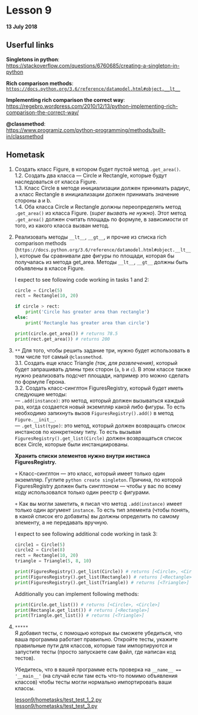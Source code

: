 # Lesson 9
**13 July 2018**

## Userful links

**Singletons in python**:\
https://stackoverflow.com/questions/6760685/creating-a-singleton-in-python

**Rich comparison methods**:\
[`https://docs.python.org/3.6/reference/datamodel.html#object.__lt__`](https://docs.python.org/3.6/reference/datamodel.html#object.__lt__)

**Implementing rich comparison the correct way**:\
https://regebro.wordpress.com/2010/12/13/python-implementing-rich-comparison-the-correct-way/

**@classmethod**:\
https://www.programiz.com/python-programming/methods/built-in/classmethod

## Hometask
1. Создать класс Figure, в котором будет пустой метод `.get_area()`.\
1.2. Создать два класса — Circle и Rectangle, которые будут наследоваться от класса Figure.\
1.3. Класс Circle в методе инициализации должен принимать радиус,
а класс Rectangle в инициализации должен принимать значение стороны a и b.\
1.4. Оба класса Circle и Rectangle должны переопределять метод `.get_area()` из класса Figure. (*super вызвать не нужно*).
Этот метод `.get_area()` должен считать площадь по формуле, в зависимости от того, из какого класса вызван метод.

2. Реализовать методы `__lt__`, `__gt__`, и прочие из списка rich comparison methods
(`https://docs.python.org/3.6/reference/datamodel.html#object.__lt__`),
которые бы сравнивали две фигуры по площади, которая бы получалась из метода get_area.
Методы `__lt__`, `__gt__` должны быть объявлены в классе Figure.

   I expect to see following code working in tasks 1 and 2:

   ```python
   circle = Circle(5)
   rect = Rectangle(10, 20)

   if circle > rect:
       print('Circle has greater area than rectangle')
   else:
       print('Rectangle has greater area than circle')

   print(circle.get_area()) # returns 78.5
   print(rect.get_area()) # returns 200
   ```


3. `**` Для того, чтобы решить задание три, нужно будет использовать в том числе тот самый `@classmethod`.\
    3.1. Создать еще класс Triangle *(так, для развлечения)*, который будет запрашивать длины трех сторон (`a`, `b` и `c`).
    В этом классе также нужно реализовать подсчет площади, например это можно сделать по формуле Герона.\
    3.2. Создать класс-синглтон FiguresRegistry, который будет иметь следующие методы:\
        — `.add(instance)`: это метод, который должен вызываться каждый раз, когда создается новый экземпляр какой либо фигуры.
          То есть необходимо запихнуть вызов `FiguresRegistry().add()` в метод `Figure.__init__`.\
        — `.get_list(type)`: это метод, который должен возвращать список инстансов по конкретному типу.
          То есть вызывая `FiguresRegistry().get_list(Circle)` должен возвращаться список всех Circle, которые были инстанциированы.

    **Хранить списки элементов нужно внутри инстанса FiguresRegistry.**

    `+` Класс-синглтон — это класс, который имеет только один экземпляр. Гуглите `python create singleton`.
    Причина, по которой FiguresRegistry должен быть синглтоном — чтобы у вас по всему коду использовался только один реестр с фигурами.

    `+` Как вы могли заметить, я писал что метод `.add(instance)` имеет только один аргумент `instance`. То есть тип элемента (чтобы понять, в какой список его добавить) вы должны определить по самому элементу, а не передавать вручную.

   I expect to see following additional code working in task 3:

   ```python
   circle1 = Circle(5)
   circle2 = Circle(8)
   rect = Rectangle(10, 20)
   triangle = Triangle(5, 8, 10)

   print(FiguresRegistry().get_list(Circle)) # returns [<Circle>, <Circle>]
   print(FiguresRegistry().get_list(Rectangle)) # returns [<Rectangle>]
   print(FiguresRegistry().get_list(Triangle)) # returns [<Triangle>]
   ```


   Additionally you can implement following methods:
   ```python
   print(Circle.get_list()) # returns [<Circle>, <Circle>]
   print(Rectangle.get_list()) # returns [<Rectangle>]
   print(Triangle.get_list()) # returns [<Triangle>]
   ```



4. `*****` \
    Я добавил тесты, с помощью которых вы сможете убедиться, что ваша программа работает правильно.
    Откройте тесты, укажите правильные пути для классов, которые там импортируются и запустите тесты
    (просто запускаете сам файл, где написан код тестов).

    Убедитесь, что в вашей программе есть проверка на `__name__ == '__main__'`
    (на случай если там есть что-то помимо объявления классов) чтобы тесты могли нормально импортировать ваши классы.

    [lesson9/hometasks/test_test_1_2.py](hometasks/test_task_1_2.py)\
    [lesson9/hometasks/test_test_3.py](hometasks/test_task_3.py)
